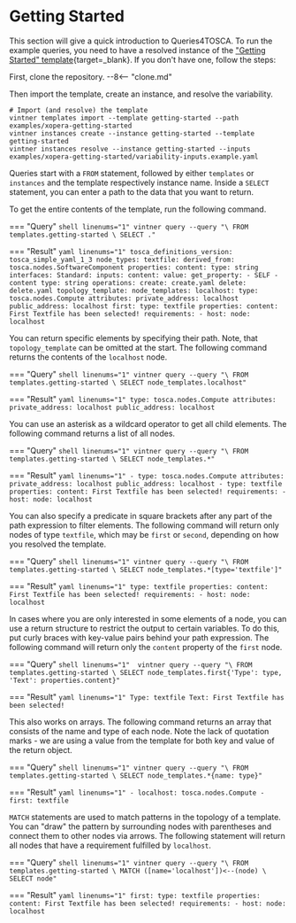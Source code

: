 # Getting Started

This section will give a quick introduction to Queries4TOSCA. To run the example queries, you need to have a resolved instance of the
["Getting Started" template](../getting-started.md){target=_blank}. If you don't have one, follow the steps: 

First, clone the repository. 
--8<-- "clone.md"

Then import the template, create an instance, and resolve the variability.

```shell linenums="1"
# Import (and resolve) the template
vintner templates import --template getting-started --path examples/xopera-getting-started
vintner instances create --instance getting-started --template getting-started
vintner instances resolve --instance getting-started --inputs examples/xopera-getting-started/variability-inputs.example.yaml
```

Queries start with a `FROM` statement, followed by either `templates` or `instances` and the template respectively instance name.
Inside a `SELECT` statement, you can enter a path to the data that you want to return.

To get the entire contents of the template, run the following command.

=== "Query"
    ```shell linenums="1"
    vintner query --query "\
        FROM templates.getting-started \
        SELECT ."
    ```

=== "Result"
    ```yaml linenums="1"
    tosca_definitions_version: tosca_simple_yaml_1_3
    node_types:
      textfile:
        derived_from: tosca.nodes.SoftwareComponent
        properties:
          content:
            type: string
        interfaces:
          Standard:
            inputs:
              content:
                value:
                  get_property:
                    - SELF
                    - content
                type: string
            operations:
              create: create.yaml
              delete: delete.yaml
    topology_template:
      node_templates:
        localhost:
          type: tosca.nodes.Compute
          attributes:
            private_address: localhost
            public_address: localhost
        first:
          type: textfile
          properties:
            content: First Textfile has been selected!
          requirements:
            - host:
                node: localhost
    ```

You can return specific elements by specifying their path. Note, that `topology_template` can be omitted at the start.
The following command returns the contents of the `localhost` node.

=== "Query"
    ```shell linenums="1"
    vintner query --query "\
        FROM templates.getting-started \
        SELECT node_templates.localhost"
    ```

=== "Result"
    ```yaml linenums="1"
    type: tosca.nodes.Compute
    attributes:
        private_address: localhost
        public_address: localhost
    ```

You can use an asterisk as a wildcard operator to get all child elements. The following command returns a list of all nodes.

=== "Query"
    ```shell linenums="1"
    vintner query --query "\
        FROM templates.getting-started \
        SELECT node_templates.*"
    ```

=== "Result"
    ```yaml linenums="1"
    - type: tosca.nodes.Compute
      attributes:
        private_address: localhost
        public_address: localhost
    - type: textfile
      properties:
        content: First Textfile has been selected!
      requirements:
        - host:
            node: localhost
    ```


You can also specify a predicate in square brackets after any part of the path expression to filter elements.
The following command will return only nodes of type `textfile`, which may be `first` or `second`, depending on how you resolved the template.

=== "Query"
    ```shell linenums="1"
    vintner query --query "\
        FROM templates.getting-started \
        SELECT node_templates.*[type='textfile']"
    ```

=== "Result"
    ```yaml linenums="1"
    type: textfile
    properties:
      content: First Textfile has been selected!
    requirements:
      - host:
          node: localhost
    ```

In cases where you are only interested in some elements of a node, you can use a return structure to restrict the output
to certain variables. To do this, put curly braces with key-value pairs behind your path expression. 
The following command will return only the `content` property of the `first` node.

=== "Query"
    ```shell linenums="1" 
    vintner query --query "\
        FROM templates.getting-started \
        SELECT node_templates.first{'Type': type, 'Text': properties.content}"
    ```

=== "Result"
    ```yaml linenums="1"
    Type: textfile
    Text: First Textfile has been selected!
    ```

This also works on arrays. The following command returns an array that consists of the name and type of each node. 
Note the lack of quotation marks - we are using a value from the template for both key and value of the return object.

=== "Query"
    ```shell linenums="1"
    vintner query --query "\
        FROM templates.getting-started \
        SELECT node_templates.*{name: type}"
    ```

=== "Result"
    ```yaml linenums="1"
    - localhost: tosca.nodes.Compute
    - first: textfile
    ```

`MATCH` statements are used to match patterns in the topology of a template. You can "draw" the pattern by surrounding nodes 
with parentheses and connect them to other nodes via arrows. The following statement will return all nodes that have a requirement fulfilled by `localhost`.

=== "Query"
    ```shell linenums="1"
    vintner query --query "\
        FROM templates.getting-started \
        MATCH ([name='localhost'])<--(node) \
        SELECT node"
    ```

=== "Result"
    ```yaml linenums="1"
    first:
      type: textfile
      properties:
        content: First Textfile has been selected!
      requirements:
        - host:
            node: localhost
    ```

